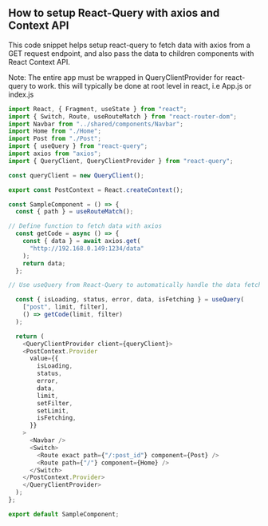 ## How to setup React-Query with axios and Context API

This code snippet helps setup react-query to fetch data with axios from a GET request endpoint, and also pass the data to children components with React Context API.

Note: The entire app must be wrapped in QueryClientProvider for react-query to work. this will typically be done at root level in react, i.e App.js or index.js


```js
import React, { Fragment, useState } from "react";
import { Switch, Route, useRouteMatch } from "react-router-dom";
import Navbar from "../shared/components/Navbar";
import Home from "./Home";
import Post from "./Post";
import { useQuery } from "react-query";
import axios from "axios";
import { QueryClient, QueryClientProvider } from "react-query";

const queryClient = new QueryClient();

export const PostContext = React.createContext();

const SampleComponent = () => {
  const { path } = useRouteMatch();

// Define function to fetch data with axios
  const getCode = async () => {
    const { data } = await axios.get(
      "http://192.168.0.149:1234/data"
    );
    return data;
  };

// Use useQuery from React-Query to automatically handle the data fetching, refetching, loading states etc.

  const { isLoading, status, error, data, isFetching } = useQuery(
    ["post", limit, filter],
    () => getCode(limit, filter)
  );

  return (
	<QueryClientProvider client={queryClient}>
    <PostContext.Provider
      value={{
        isLoading,
        status,
        error,
        data,
        limit,
        setFilter,
        setLimit,
        isFetching,
      }}
    >
      <Navbar />
      <Switch>
        <Route exact path={"/:post_id"} component={Post} />
        <Route path={"/"} component={Home} />
      </Switch>
    </PostContext.Provider>
	</QueryClientProvider>
  );
};

export default SampleComponent;
``` 
